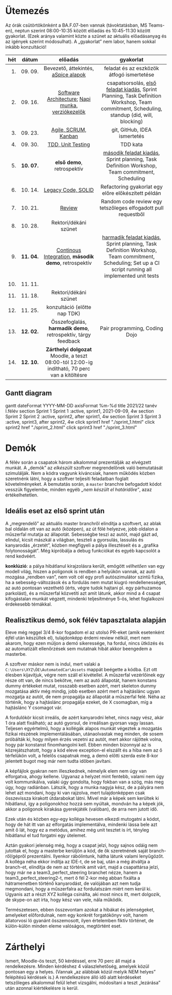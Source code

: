 # Ütemezés

Az órák csütörtökönként a BA.F.07-ben vannak (távoktatásban, MS Teams-en), neptun szerint 08:00-10:35 között előadás és 10:45-11:30 között gyakorlat. (Ezek aránya valamint közte a szünet az aktuális előadásanyag és az igények szerint módosulhat). A „gyakorlat” nem labor, hanem sokkal inkább konzultáció!

|hét    |dátum        |előadás|gyakorlat|
|------:|:-----------:|:-----:|:-------:|
| 1.|09.&nbsp;09.| Bevezető, áttekintés, [aSpice&nbsp;alapok](https://www.lhpes.com/blog/what-is-aspice-in-automotive) | feladat és az eszközök átfogó ismertetése
| 2.|09.&nbsp;16.| [Software Architecture](lectures/software_architecture.md); [Napi munka, verziókezelők](lectures/daily_work.md)|csapatsorsolás, [első feladat kiadás](sprint_1.md), Sprint Planning, Task Definition Workshop, Team commitment, Scheduling, standup (did, will, blocking)
| 3.|09.&nbsp;23.| [Agile, SCRUM, Kanban](lectures/agile_scrum_kanban.md) | git, GitHub, IDEA ismertetés
| 4.|09.&nbsp;30.| [TDD, Unit Testing](lectures/tdd.md) | TDD kata
| 5.|**10.&nbsp;07.**| **első demo**, retrospektív|[második feladat kiadás](sprint_2.md), Sprint planning, Task Definition Workshop, Team commitment, Scheduling
| 6.|10.&nbsp;14.| [Legacy Code, SOLID](lectures/legacy_code.md) |Refactoring gyakorlat egy előre előkészített példán
| 7.|10.&nbsp;21.| [Review](lectures/review.md) |Random code review egy tetszőleges elfogadott pull requestből
| 8.|10.&nbsp;28.| Rektori/dékáni szünet
| 9.|**11.&nbsp;04.**| [Continous Integration](lectures/ci.md), **második demo**, retrospektív | [harmadik feladat kiadás](sprint_3.md), Sprint planning, Task Definition Workshop, Team commitment, Scheduling; Set up a CI script running all implemented unit tests
|10.|11.&nbsp;11.|
|11.|11.&nbsp;18.| Rektori/dékáni szünet
|12.|11.&nbsp;25.| konzultáció (előtte nap TDK)
|13.|**12.&nbsp;02.**| Összefoglalás, **harmadik demo**, retrospektív, tárgy feedback | Pair programming, Coding Dojo
|14.|**12.&nbsp;10.**| **Zárthelyi dolgozat** Moodle, a teszt 08:00-tól 12:00-ig indítható, 70 perc van a kitöltésre


## Gantt diagram


<div class="mermaid">
    gantt
    dateFormat  YYYY-MM-DD
    axisFormat  %m-%d
    title 2021/22 tanév I.félév
    section Sprint 1
        Sprint 1 :active, sprint1, 2021-09-09, 4w
    section Sprint 2
        Sprint 2 :active, sprint2, after sprint1, 4w
    section Sprint 3
        Sprint 3 :active, sprint3, after sprint2, 4w
    click sprint1 href "./sprint_1.html"
    click sprint2 href "./sprint_2.html"
    click sprint3 href "./sprint_3.html"
</div>


<!--
# Házi feladat - 1. hét

1. GitHub fiók létrehozása
    * ha még nincs
2. 11 JDK telepítése, mivel a szoftvert Java nyelven kell elkészíteni
    * ha nincs fönt
3. Fejlesztőkörnyezet telepítése és beállítása
    * IntelliJ IDEA az ajánlott és támogatott eszköz
4. Git és GitHub oktatóanyagok elolvasása
    * ha vannak hiányosságok
    * az órán nincs idő szájbarágósan git használatot oktatni, erre vannak interaktív oktatófelületek
    * ez mindenkinek egyéni felelőssége, ám ha konkrét kérdések merülnek fel, akkor ezekre természetesen kitérünk
5. Git repó klónozása
6. Kód futtatása a futtató- és a fejlesztőkörnyezet beállításainak tesztelése céljából
7. A jegyzet és az abban taglalt segédanyagok megismerése
8. Az elkészítendő szoftver átgondolása (lásd readme), statikus és dinamikus modell elkészítése komponens szinten
    * Ennek terjedelme (az órái példa alapján): egy absztrakciós szint a négyfelé bontás (kb. user story szint), és egy az ez alatti egyel, minden komponens még egy kibontása, kb. egyenrangú komponensek létrehozására - osztály szintre nem mennék le, még ha a végén ezekből akár osztály is lesz. Szóval kettő struktúra, kettő dinamikus viselkedést leíró diagram, egy magasabb és egy alacsonyabb absztrakciós szinten. Hogy konkrétan hány building block, azt mindenkinek "érzésre" kell megállapítania, ezért szubjektív az architektúra.
    * Ez egy egyéni feladat, hiszen még nincsenek csapatok. Az elkészítéshez javasolt eszközök: MS Visio, https://www.draw.io/.
    * Az elkészült diagramoknak a következő órán bemutatható állapotban kell lenniük.
-->



# Demók

A félév során a csapatok három alkalommal prezentálják az elvégzett munkát. A „demók” az _elkészült_ szoftver megrendelőnek való bemutatását szimulálják. Nem a kódra vagyunk kíváncsiak, hanem működés közben szeretnénk látni, hogy a szoftver teljesíti feladatban foglalt követelményeket.
A bemutatás során, a `master` branchre befogadott kódot vesszük figyelembe, minden egyéb _„nem készült el határidőre”_, azaz értékelhetetlen.

## Ideális eset az első sprint után

A „megrendelő” az aktuális master branchről elindítja a szoftvert, az ablak bal oldalán ott van az autó (középen), az út fölé helyezve, jobb oldalon a műszerfal mutatja az állapotát. Sebességbe teszi az autót, majd gázt ad, elindul, kicsit mászkál a világban, teszteli a gyorsulás, lassulás és kanyarodás „érzetét”, közben megfigyeli a pálya illesztéseit és a „grafika folytonosságát”.
Még kipróbálja a debug funkciókat és egyéb kapcsolót a rend kedvéért.

**konklúzió**: a pálya hibátlanul kirajzolásra került, emögött *vélhetően* van egy modell világ, hiszen a poligonok is rendben a helyükön vannak, az autó mozgása „rendben van”, nem volt cél egy profi autószimulátor szintű fizika, ha a sebesség-változások és a fordulás nem mutat kiugró rendellenességet, az autó pontosan vezethető (érts, végre tudok hajtani pl. egy párhuzamos parkolást), és a műszerfal közvetíti azt amit látunk, akkor mind a 4 csapat kifogástalan munkát végzett, mindenki teljesítménye 5-ös, lehet foglalkozni érdekesebb témákkal.

## Realisztikus demó, sok félév tapasztalata alapján

Eleve még reggel 3/4 8-kor fogadom el az utolsó PR-eket (amik esetenként éjfél után készültek el), tulajdonképp érdemi review nélkül, mert nem akarom, hogy ezen múljon a demó sikeressége, ha fordul, nincs ütközés és az automatizált ellenőrzések sem mutatnak hibát akkor beengedem a masterbe.

A szoftver máskor nem is indul, mert valaki a `C:\Users\XYZ\ÓE\AutomatedCar\Assets` mappát beégette a kódba. Ezt ott élesben kijavítjuk, végre nem száll el kivétellel. A műszerfal vezérlőinek egy része ott van, de nincs bekötve, nem az autó állapotát, hanem konstans dummy értékeket mutat, rosszabb esetben azért, mert skeleton dummy mozgatása aktív még mindig, jobb esetben azért mert a hajtáslánc ugyan mozgatja az autót, de nem propagálja az állapotát a műszerfal felé.
Néha az történik, hogy a hajtáslánc propagálja ezeket, de X csomagban, míg a hajtáslánc Y csomagot vár.

A fordulókör kicsit irreális, de azért kanyarodni lehet, nincs nagy vész, akár 1 óra alatt fixálható; az autó gyorsul, de irreálisan gyorsan vagy lassan. Teljesen egyértelmű, hogy a kollégák alapos munkát végeztek a mozgatás fizikai részének implementálásában, utánaolvastak meg minden, de sosem próbálták ki, hogy milyen érzés vezetni az autót, mert akkor rájöttek volna, hogy pár konstanst finomhangolni kell. Ebben minden bizonnyal az is közrejátszhatott, hogy a kód eleve exception-el elszállt és a hiba nem az ő térfelükön volt, a felelős csapatnak meg, a demó előtti szerda este 8-kor jelentett bugot meg már nem tudta időben javítani.

A képfájlok gyakran nem illeszkednek, némelyik elem nem úgy van elforgatva, ahogy kellene. Ugyanaz a helyzet mint fentebb, valami nem úgy volt kommunikálva, valaki úgy gondolta, hogy fokban van a szög, más meg úgy, hogy radiánban. Látszik, hogy a munka nagyja kész, de a pályára nem lehet azt mondani, hogy ki van rajzolva, mert tulajdonképpen csak összevissza kirakott útdarabokat látni.
Mivel már a képek sem kerültek ki hibátlanul, így a poligonokhoz hozzá sem nyúltak, mondván ha a képek jók, akkor a poligonok kirakása gyerekjáték (valóban), de arra nem jutott idő.

Ezek után és közben egy-egy kolléga hevesen elkezdi mutogatni a kódot, hogy de hát itt van az elforgatás implementálva, mindenki lássa bele azt amit ő lát, hogy ez a metódus, amihez még unit tesztet is írt, tényleg hibátlanul el tud forgatni egy útelemet.

Aztán gyakori jelenség még, hogy a csapat jelzi, hogy sajnos odáig nem jutottak el, hogy a masterbe kerüljön a kód, de ők szeretnének saját branch-ről/gépről prezentálni. Ilyenkor rábólintunk, hátha látunk valami lenyűgözőt. A kolléga néha ekkor indítja az IDE-t, de se baj, után a még átváltja a branch-et, elindítja de nem az történik amit várt, majd a csapattársa jelzi, hogy már ne a team3_perfect_steering branchet nézze, hanem a team3_perfect_steering2-t, mert ő fél 2-kor még abban fixálta a hátramenetben történő kanyarodást, de valójában azt nem tudja megmondani, hogy a műszerfalra az fordulatszám miért nem kerül ki. Ugyanis azt a részt XYZ kolléga csinálta, aki most nincs itt, mert dolgozik, de skype-on azt írta, hogy kész van vele, nála működik.

Természetesen, ebben összevontam azokat a hibákat és jelenségeket, amelyeket előfordulnak, nem egy konkrét forgatókönyv volt, hanem állatorvosi ló gyanánt összemosott, ilyen értelemben fiktív történet, de külön-külön minden eleme valóságos, megtörtént eset.


# Zárthelyi

Ismert, Moodle-ös teszt, 50 kérdéssel, erre 70 perc áll majd a rendelkezésre. Minden kérdéshez 4 válaszlehetőség, amelyek közül pontosan egy a helyes. (Vannak „az alábbiak közül melyik NEM helyes” felépítésű kérdések is.) A rendelkezésre álló idő alatt kérdéseket tetszőleges alkalommal felül lehet vizsgálni, módosítani a teszt „lezárása” után azonnal kiértékelésre is kerül.
